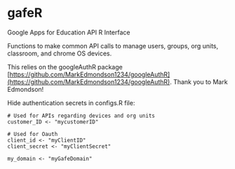 # gafeR
Google Apps for Education API R Interface

Functions to make common API calls to manage users, groups, org units, classroom, and chrome OS devices.

This relies on the googleAuthR package [https://github.com/MarkEdmondson1234/googleAuthR](https://github.com/MarkEdmondson1234/googleAuthR). Thank you to Mark Edmondson!

Hide authentication secrets in configs.R file:
```{r}
# Used for APIs regarding devices and org units
customer_ID <- "mycustomerID"

# Used for Oauth
client_id <- "myClientID"
client_secret <- "myClientSecret"

my_domain <- "myGafeDomain"
```